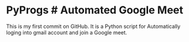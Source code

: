 # PyProgs # Automated Google Meet 
This is my first commit on GitHub.
It is a Python script for Automatically loging into gmail account and join a Google meet.
